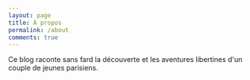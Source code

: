 ```yaml
---
layout: page
title: À propos
permalink: /about
comments: true
---
```


<div class="row justify-content-between">
<div class="col-md-8 pr-5">

<p>Ce blog raconte sans fard la découverte et les aventures libertines d'un couple de jeunes parisiens.</p>

<!-- 
<p class="mb-5"><img class="shadow-lg" src="{{site.baseurl}}/assets/images/mediumish-jekyll-template.png" alt="jekyll template mediumish" /></p>
<h4>Documentation</h4>

<p>Please, read the docs <a href="https://bootstrapstarter.com/bootstrap-templates/template-mediumish-bootstrap-jekyll/">here</a>.</p>

<h4>Questions or bug reports?</h4>

<p>Head over to our <a href="https://github.com/wowthemesnet/mediumish-theme-jekyll">Github repository</a>!</p>
-->
</div>

<!--
<div class="col-md-4">

<div class="sticky-top sticky-top-80">
<h5>Offrez nous un verre</h5>

<p>Thank you for your support! Your donation helps me to maintain and improve <a target="_blank" href="https://github.com/wowthemesnet/mediumish-theme-jekyll">Mediumish <i class="fab fa-github"></i></a>.</p>

<a target="_blank" href="https://www.wowthemes.net/donate/" class="btn btn-danger">Buy me a coffee</a> <a target="_blank" href="https://bootstrapstarter.com/bootstrap-templates/template-mediumish-bootstrap-jekyll/" class="btn btn-warning">Documentation</a>

</div>

</div>
</div>
-->
